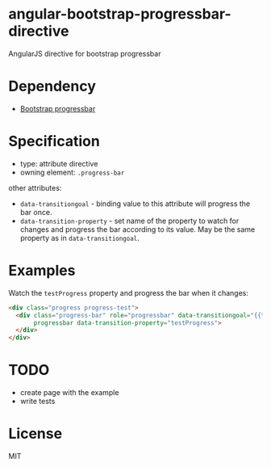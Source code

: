 angular-bootstrap-progressbar-directive
=======================================

AngularJS directive for bootstrap progressbar

# Dependency

* [Bootstrap progressbar](http://www.minddust.com/project/bootstrap-progressbar/)

# Specification

* type: attribute directive 
* owning element: ``.progress-bar``

other attributes:
* ``data-transitiongoal`` - binding value to this attribute will progress the bar once.
* ``data-transition-property`` - set name of the property to watch for changes and progress the bar according to its value. May be the same property as in ``data-transitiongoal``.

# Examples

Watch the ``testProgress`` property and progress the bar when it changes:

```html
<div class="progress progress-test">
  <div class="progress-bar" role="progressbar" data-transitiongoal="{{testProgress}}"
       progressbar data-transition-property="testProgress">
  </div>
</div>
```

# TODO

* create page with the example
* write tests


# License

MIT
